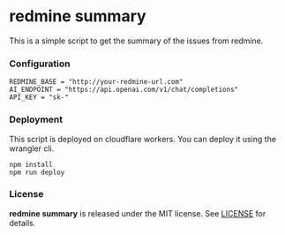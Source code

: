 # redmine summary

This is a simple script to get the summary of the issues from redmine.

### Configuration
```
REDMINE_BASE = "http://your-redmine-url.com"
AI_ENDPOINT = "https://api.openai.com/v1/chat/completions"
API_KEY = "sk-"
```

### Deployment
This script is deployed on cloudflare workers. You can deploy it using the wrangler cli.
```shell
npm install
npm run deploy
```

### License
**redmine summary** is released under the MIT license. See [LICENSE](LICENSE) for details.
```
